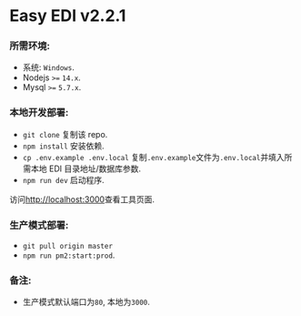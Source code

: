 # Easy EDI v2.2.1

### 所需环境:

- 系统: `Windows`.
- Nodejs `>=` `14.x`.
- Mysql `>=` `5.7.x`.

### 本地开发部署:

- `git clone` 复制该 repo.
- `npm install` 安装依赖.
- `cp .env.example .env.local` 复制`.env.example`文件为`.env.local`并填入所需本地 EDI 目录地址/数据库参数.
- `npm run dev` 启动程序.

访问[http://localhost:3000](http://localhost:3000)查看工具页面.

### 生产模式部署:

- `git pull origin master`
- `npm run pm2:start:prod`.

### 备注:

- 生产模式默认端口为`80`, 本地为`3000`.
